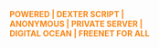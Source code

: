 <br></br>
<b><font color="#F88716"> POWERED | DEXTER SCRIPT | <br></font></b>
<b><font color="#F88716"> ANONYMOUS | PRIVATE SERVER | <br></font></b>
<b><font color="#F88716"> DIGITAL OCEAN | FREENET FOR ALL<br></font></b>
